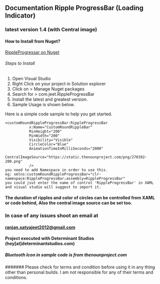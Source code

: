 ﻿## Documentation Ripple ProgressBar (Loading Indicator)

### latest version 1.4 (with Central image)

#### How to Install from Nuget?

[RippleProgressar on Nuget](https://www.nuget.org/packages/com.jeet.RippleProgressBar)

###### Steps to Install

1. Open Visual Studio
2. Right Click on your project in Solution explorer
3. Click on > Manage Nuget packages
4. Search for > com.jeet.RippleProgressBar
5. Install the latest and greatest version.
6. Sample Usage is shown below.


Here is a simple code sample to help you get started.
 ```
 <customRoundRippleProgressBar:RippleProgressBar
            x:Name="CustomRoundRippleBar"
            MinHeight="200"
            MinWidth="200"
            Visibility="Visible"
            CircleColor="Blue"
            AnimationTimeInMilliSeconds="2000"
            CentralImageSource="https://static.thenounproject.com/png/270392-200.png"
            />
you need to add Namespace in order to use this.
eg: xmlns:customRoundRippleProgressBar="clr-namespace:RippleProgressBar;assembly=RippleProgressBar"
you could jsut enter the name of control 'RippleProgressBar' in XAML and visual studio will suggest to import it. 
```

#### The duration of ripples and color of circles can be controlled from XAML or code behind, Also the central image source can be set too.

### In case of any issues shoot an email at 
#### ranjan.satyajeet2012@gmail.com

#### Project executed with Determinant Studios (hey[at]determinantstudios.com)

##### Bluetooth Icon in sample code is from thenounproject.com 
####### Please check for terms and condition before using it in any thing other than personal builds. I am not responsible for any of their terms and conditions.
